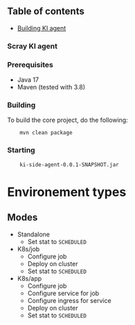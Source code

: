 ## Table of contents

  * [Building KI agent](#building)


### Scray KI agent


### Prerequisites
* Java 17
* Maven (tested with 3.8)


### Building

To build the core project, do the following:

```
    mvn clean package
```

### Starting

```
    ki-side-agent-0.0.1-SNAPSHOT.jar

```


# Environement types


## Modes

* Standalone
    * Set stat to `SCHEDULED`
* K8s/job
    * Configure job
    * Deploy on cluster
    * Set stat to `SCHEDULED`
* K8s/app
    * Configure job
    * Configure service for job
    * Configure ingress for service
    * Deploy on cluster
    * Set stat to `SCHEDULED`